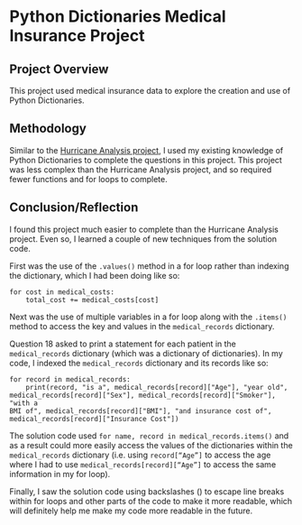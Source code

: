 # Python Dictionaries Medical Insurance Project

## Project Overview

This project used medical insurance data to explore the creation and use 
of Python Dictionaries.

## Methodology

Similar to the [Hurricane Analysis 
project](https://github.com/itsmecaseyb/hurricane_analysis), I used my 
existing knowledge of Python Dictionaries to complete the questions in 
this project. This project was less complex than the Hurricane Analysis 
project, and so required fewer functions and for loops to complete.

## Conclusion/Reflection

I found this project much easier to complete than the Hurricane Analysis 
project. Even so, I learned a couple of new techniques from the solution 
code.

First was the use of the `.values()` method in a for loop rather than 
indexing the dictionary, which I had been doing like so:

```
for cost in medical_costs:
    total_cost += medical_costs[cost]
```

Next was the use of multiple variables in a for loop along with the 
`.items()` method to access the key and values in the `medical_records` 
dictionary.

Question 18 asked to print a statement for each patient in the 
`medical_records` dictionary (which was a dictionary of dictionaries). In 
my code, I indexed the `medical_records` dictionary and its records like 
so:

```
for record in medical_records:
    print(record, "is a", medical_records[record]["Age"], "year old", 
medical_records[record]["Sex"], medical_records[record]["Smoker"], "with a 
BMI of", medical_records[record]["BMI"], "and insurance cost of", 
medical_records[record]["Insurance Cost"])
```

The solution code used `for name, record in medical_records.items()` and 
as a result could more easily access the values of the dictionaries within 
the `medical_records` dictionary (i.e. using `record[“Age”]` to access the 
age where I had to use `medical_records[record][“Age”]` to access the same 
information in my for loop).

Finally, I saw the solution code using backslashes (\) to escape line 
breaks within for loops and other parts of the code to make it more 
readable, which will definitely help me make my code more readable in the 
future.
